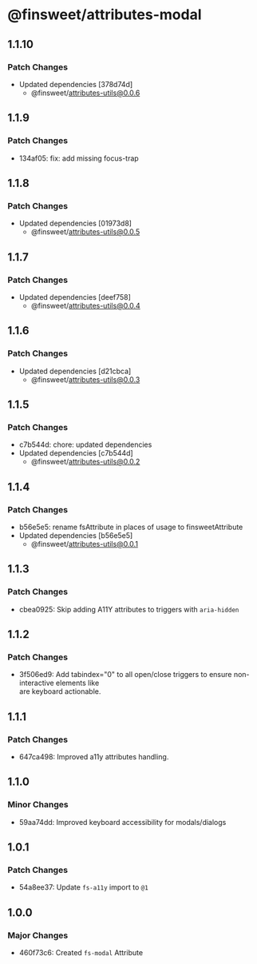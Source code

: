 # @finsweet/attributes-modal

## 1.1.10

### Patch Changes

- Updated dependencies [378d74d]
  - @finsweet/attributes-utils@0.0.6

## 1.1.9

### Patch Changes

- 134af05: fix: add missing focus-trap

## 1.1.8

### Patch Changes

- Updated dependencies [01973d8]
  - @finsweet/attributes-utils@0.0.5

## 1.1.7

### Patch Changes

- Updated dependencies [deef758]
  - @finsweet/attributes-utils@0.0.4

## 1.1.6

### Patch Changes

- Updated dependencies [d21cbca]
  - @finsweet/attributes-utils@0.0.3

## 1.1.5

### Patch Changes

- c7b544d: chore: updated dependencies
- Updated dependencies [c7b544d]
  - @finsweet/attributes-utils@0.0.2

## 1.1.4

### Patch Changes

- b56e5e5: rename fsAttribute in places of usage to finsweetAttribute
- Updated dependencies [b56e5e5]
  - @finsweet/attributes-utils@0.0.1

## 1.1.3

### Patch Changes

- cbea0925: Skip adding A11Y attributes to triggers with `aria-hidden`

## 1.1.2

### Patch Changes

- 3f506ed9: Add tabindex="0" to all open/close triggers to ensure non-interactive elements like <div> are keyboard actionable.

## 1.1.1

### Patch Changes

- 647ca498: Improved a11y attributes handling.

## 1.1.0

### Minor Changes

- 59aa74dd: Improved keyboard accessibility for modals/dialogs

## 1.0.1

### Patch Changes

- 54a8ee37: Update `fs-a11y` import to `@1`

## 1.0.0

### Major Changes

- 460f73c6: Created `fs-modal` Attribute
